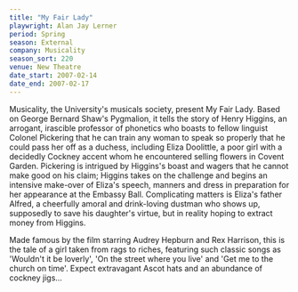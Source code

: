 ```yaml
---
title: "My Fair Lady"
playwright: Alan Jay Lerner
period: Spring
season: External
company: Musicality
season_sort: 220
venue: New Theatre
date_start: 2007-02-14
date_end: 2007-02-17
---
```


Musicality, the University's musicals society,
present My Fair Lady. Based on George Bernard Shaw's Pygmalion, it tells the story of Henry Higgins, an arrogant, irascible professor of phonetics who boasts to fellow linguist Colonel Pickering that he can train any woman to speak so properly that he could pass her off as a duchess, including Eliza Doolittle, a poor girl with a decidedly Cockney accent whom he encountered selling flowers in Covent Garden. Pickering is intrigued by Higgins's boast and wagers that he cannot make good on his claim; Higgins takes on the challenge and begins an intensive make-over of Eliza's speech, manners and dress in preparation for her appearance at the Embassy Ball. Complicating matters is Eliza's father Alfred, a cheerfully amoral and drink-loving dustman who shows up, supposedly to save his daughter's virtue, but in reality hoping to extract money from Higgins.

Made famous by the film starring Audrey Hepburn and Rex Harrison, this is the tale of a girl taken from rags to riches, featuring such classic songs as 'Wouldn't it be loverly', 'On the street where you live' and 'Get me to the church on time'. Expect extravagant Ascot hats and an abundance of cockney jigs...